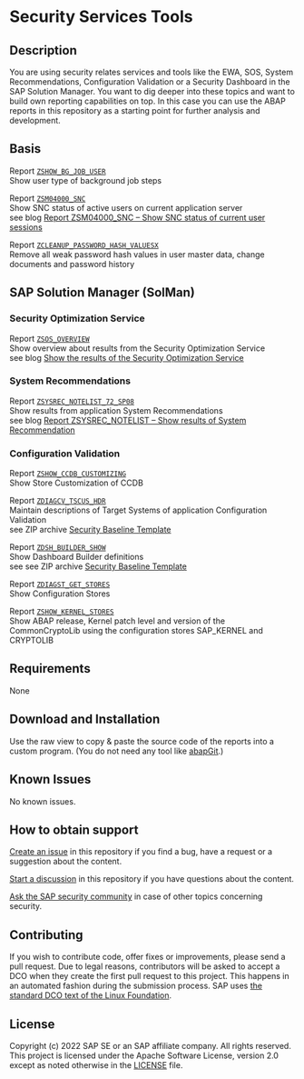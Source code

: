 # Security Services Tools
<!--- Register repository https://api.reuse.software/register, then add REUSE badge:
[![REUSE status](https://api.reuse.software/badge/github.com/SAP-samples/REPO-NAME)](https://api.reuse.software/info/github.com/SAP-samples/REPO-NAME)
-->

## Description

You are using security relates services and tools like the EWA, SOS, System Recommendations, Configuration Validation or a Security Dashboard in the SAP Solution Manager. You want to dig deeper into these topics and want to build own reporting capabilities on top. In this case you can use the ABAP reports in this repository as a starting point for further analysis and development.

## Basis

Report [`ZSHOW_BG_JOB_USER`](/ABAP/Basis/ZSHOW_BG_JOB_USER.abap)  
Show user type of background job steps  

Report [`ZSM04000_SNC`](/ABAP/Basis/ZSM04000_SNC.abap)  
Show SNC status of active users on current application server  
see blog [Report ZSM04000_SNC – Show SNC status of current user sessions](https://blogs.sap.com/2013/09/30/report-zsm04000snc-show-snc-status-of-current-user-sessions/)  

Report [`ZCLEANUP_PASSWORD_HASH_VALUESX`](/ABAP/Basis/ZCLEANUP_PASSWORD_HASH_VALUESX.abap)  
Remove all weak password hash values in user master data, change documents and password history  

## SAP Solution Manager (SolMan)

### Security Optimization Service

Report [`ZSOS_OVERVIEW`](/ABAP/SolMan/ZSOS_OVERVIEW.abap)  
Show overview about results from the Security Optimization Service  
see blog [Show the results of the Security Optimization Service](https://blogs.sap.com/2022/01/19/show-the-results-of-the-security-optimization-service/)  

### System Recommendations

Report [`ZSYSREC_NOTELIST_72_SP08`](/ABAP/SolMan/ZSYSREC_NOTELIST_72_SP08.abap)  
Show results from application System Recommendations  
see blog [Report ZSYSREC_NOTELIST – Show results of System Recommendation](https://blogs.sap.com/2011/07/18/report-zsysrecnotelist-show-results-of-system-recommendation/)  

### Configuration Validation

Report [`ZSHOW_CCDB_CUSTOMIZING`](/ABAP/SolMan/ZSHOW_CCDB_CUSTOMIZING.abap)  
Show Store Customization of CCDB  

Report [`ZDIAGCV_TSCUS_HDR`](/ABAP/SolMan/ZDIAGCV_TSCUS_HDR.abap)  
Maintain descriptions of Target Systems of application Configuration Validation  
see ZIP archive [Security Baseline Template](https://support.sap.com/content/dam/support/en_us/library/ssp/offerings-and-programs/support-services/sap-security-optimization-services-portfolio/Security_Baseline_Template_V2.zip)

Report [`ZDSH_BUILDER_SHOW`](/ABAP/SolMan/ZDSH_BUILDER_SHOW.abap)  
Show Dashboard Builder definitions  
see see ZIP archive [Security Baseline Template](https://support.sap.com/content/dam/support/en_us/library/ssp/offerings-and-programs/support-services/sap-security-optimization-services-portfolio/Security_Baseline_Template_V2.zip)

Report [`ZDIAGST_GET_STORES`](/ABAP/SolMan/ZDIAGST_GET_STORES.abap)  
Show Configuration Stores  

Report [`ZSHOW_KERNEL_STORES`](/ABAP/SolMan/ZSHOW_KERNEL_STORES.abap)  
Show ABAP release, Kernel patch level and version of the CommonCryptoLib using the configuration stores SAP_KERNEL and CRYPTOLIB  

## Requirements
None

## Download and Installation
Use the raw view to copy & paste the source code of the reports into a custom program. (You do not need any tool like [abapGit](https://github.com/abapGit/abapGit).)

## Known Issues
No known issues.

## How to obtain support
[Create an issue](https://github.com/SAP-samples/security-services-tools/issues) in this repository if you find a bug, have a request or a suggestion about the content.  

[Start a discussion](https://github.com/SAP-samples/security-services-tools/discussions) in this repository if you have questions about the content.

[Ask the SAP security community](https://answers.sap.com/tags/49511061904067247446167091106425) in case of other topics concerning security.
<!--- https://answers.sap.com/questions/ask.html?additionalTagId=49511061904067247446167091106425 --->

## Contributing
If you wish to contribute code, offer fixes or improvements, please send a pull request. Due to legal reasons, contributors will be asked to accept a DCO when they create the first pull request to this project. This happens in an automated fashion during the submission process. SAP uses [the standard DCO text of the Linux Foundation](https://developercertificate.org/).

## License
Copyright (c) 2022 SAP SE or an SAP affiliate company. All rights reserved. This project is licensed under the Apache Software License, version 2.0 except as noted otherwise in the [LICENSE](LICENSE) file.
